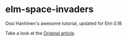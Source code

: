 # elm-space-invaders
Ossi Hanhinen's awesome tutorial, updated for Elm 0.18

Take a look at the [Original article](https://ohanhi.github.io/base-for-game-elm-017.html).
